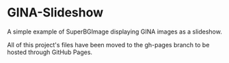 GINA-Slideshow
==============

A simple example of SuperBGImage displaying GINA images as a slideshow.

All of this project's files have been moved to the gh-pages branch to be hosted through GitHub Pages.
